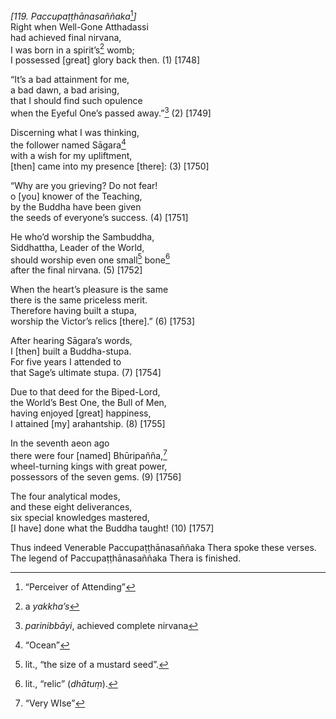 *\[119. Paccupaṭṭhānasaññaka*[^1]*\]*  
Right when Well-Gone Atthadassi  
had achieved final nirvana,  
I was born in a spirit’s[^2] womb;  
I possessed \[great\] glory back then. (1) \[1748\]

“It’s a bad attainment for me,  
a bad dawn, a bad arising,  
that I should find such opulence  
when the Eyeful One’s passed away.”[^3] (2) \[1749\]

Discerning what I was thinking,  
the follower named Sāgara[^4]  
with a wish for my upliftment,  
\[then\] came into my presence \[there\]: (3) \[1750\]

“Why are you grieving? Do not fear!  
o \[you\] knower of the Teaching,  
by the Buddha have been given  
the seeds of everyone’s success. (4) \[1751\]

He who’d worship the Sambuddha,  
Siddhattha, Leader of the World,  
should worship even one small[^5] bone[^6]  
after the final nirvana. (5) \[1752\]

When the heart’s pleasure is the same  
there is the same priceless merit.  
Therefore having built a stupa,  
worship the Victor’s relics \[there\].” (6) \[1753\]

After hearing Sāgara’s words,  
I \[then\] built a Buddha-stupa.  
For five years I attended to  
that Sage’s ultimate stupa. (7) \[1754\]

Due to that deed for the Biped-Lord,  
the World’s Best One, the Bull of Men,  
having enjoyed \[great\] happiness,  
I attained \[my\] arahantship. (8) \[1755\]

In the seventh aeon ago  
there were four \[named\] Bhūripañña,[^7]  
wheel-turning kings with great power,  
possessors of the seven gems. (9) \[1756\]

The four analytical modes,  
and these eight deliverances,  
six special knowledges mastered,  
\[I have\] done what the Buddha taught! (10) \[1757\]

Thus indeed Venerable Paccupaṭṭhānasaññaka Thera spoke these verses.  
The legend of Paccupaṭṭhānasaññaka Thera is finished.  
[^1]: “Perceiver of Attending”  
[^2]: a *yakkha’s*  
[^3]: *parinibbāyi*, achieved complete nirvana  
[^4]: “Ocean”  
[^5]: lit., “the size of a mustard seed”.  
[^6]: lit., “relic” (*dhātuṃ*).  
[^7]: “Very WIse”
